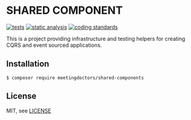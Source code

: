 SHARED COMPONENT
========

[![tests](https://github.com/gilsegura/shared/actions/workflows/tests.yaml/badge.svg)](https://github.com/gilsegura/shared/actions/workflows/tests.yaml)
[![static analysis](https://github.com/gilsegura/shared/actions/workflows/static-analysis.yaml/badge.svg)](https://github.com/gilsegura/shared/actions/workflows/static-analysis.yaml)
[![coding standards](https://github.com/gilsegura/shared/actions/workflows/coding-standards.yaml/badge.svg)](https://github.com/gilsegura/shared/actions/workflows/coding-standards.yaml)

This is a project providing infrastructure and testing helpers for creating
CQRS and event sourced applications.

## Installation

```
$ composer require meetingdoctors/shared-components
```

## License

MIT, see [LICENSE](LICENSE)